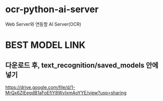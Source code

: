 # ocr-python-ai-server
Web Server와 연동할 AI Server(OCR)

# BEST MODEL LINK
## 다운로드 후, text_recognition/saved_models 안에 넣기
https://drive.google.com/file/d/1-MrQx6ZIEegdB1aFoEfiY8WvIxmAoYYE/view?usp=sharing